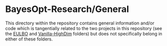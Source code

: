 # BayesOpt-Research/General

This directory within the repository contains general information and/or code which is tangentially related to the two projects in this repository (see the [EULBO](/EULBO/) and [Vanilla-HighDim](/Vanilla-HighDim/) folders) but does not specifically belong in either of these folders.